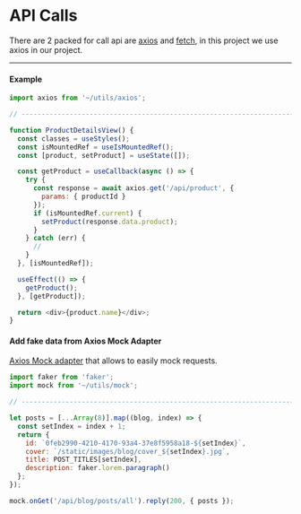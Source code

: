 # API Calls

There are 2 packed for call api are [axios](https://www.npmjs.com/package/axios) and [fetch](https://www.npmjs.com/package/fetch), in this project we use axios in our project.

---

#### Example

```js
import axios from '~/utils/axios';

// ----------------------------------------------------------------------

function ProductDetailsView() {
  const classes = useStyles();
  const isMountedRef = useIsMountedRef();
  const [product, setProduct] = useState([]);

  const getProduct = useCallback(async () => {
    try {
      const response = await axios.get('/api/product', {
        params: { productId }
      });
      if (isMountedRef.current) {
        setProduct(response.data.product);
      }
    } catch (err) {
      //
    }
  }, [isMountedRef]);

  useEffect(() => {
    getProduct();
  }, [getProduct]);

  return <div>{product.name}</div>;
}
```

#### Add fake data from Axios Mock Adapter

[Axios Mock adapter](https://github.com/ctimmerm/axios-mock-adapter#readme) that allows to easily mock requests.

```js
import faker from 'faker';
import mock from '~/utils/mock';

// ----------------------------------------------------------------------

let posts = [...Array(8)].map((blog, index) => {
  const setIndex = index + 1;
  return {
    id: `0feb2990-4210-4170-93a4-37e8f5958a18-${setIndex}`,
    cover: `/static/images/blog/cover_${setIndex}.jpg`,
    title: POST_TITLES[setIndex],
    description: faker.lorem.paragraph()
  };
});

mock.onGet('/api/blog/posts/all').reply(200, { posts });
```
